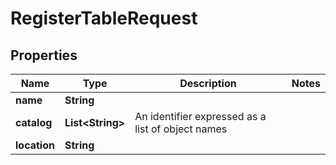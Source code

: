 

# RegisterTableRequest


## Properties

| Name | Type | Description | Notes |
|------------ | ------------- | ------------- | -------------|
|**name** | **String** |  |  |
|**catalog** | **List&lt;String&gt;** | An identifier expressed as a list of object names  |  |
|**location** | **String** |  |  |



